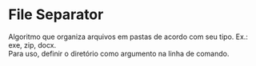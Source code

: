 # File Separator

Algoritmo que organiza arquivos em pastas de acordo com seu tipo. Ex.: exe, zip, docx.  
Para uso, definir o diretório como argumento na linha de comando.
